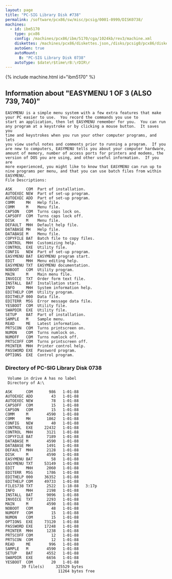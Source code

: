 ```yaml
---
layout: page
title: "PC-SIG Library Disk #738"
permalink: /software/pcx86/sw/misc/pcsig/0001-0999/DISK0738/
machines:
  - id: ibm5170
    type: pcx86
    config: /machines/pcx86/ibm/5170/cga/1024kb/rev3/machine.xml
    diskettes: /machines/pcx86/diskettes.json,/disks/pcsig0/pcx86/diskettes.json
    autoGen: true
    autoMount:
      B: "PC-SIG Library Disk 0738"
    autoType: $date\r$time\rB:\rDIR\r
---
```


{% include machine.html id="ibm5170" %}

## Information about "EASYMENU 1 OF 3 (ALSO 739, 740)"

    EASYMENU is a simple menu system with a few extra features that make
    your PC easier to use.  You record the commands you use to
    start an application, then let EASYMENU remember for you.  You can run
    any program at a keystroke or by clicking a mouse button.  It saves you
    time and keystrokes when you run your other computer programs, and lets
    you view useful notes and comments prior to running a program.  If you
    are new to computers, EASYMENU tells you about your computer hardware,
    amount of memory, number of access ports for printers and modems, the
    version of DOS you are using, and other useful information.  If you are
    more experienced, you might like to know that EASYMENU can run up to
    nine programs per menu, and that you can use batch files from within
    EASYMENU.
    File Descriptions:
    
    ASK      COM  Part of installation.
    AUTOEXEC NEW  Part of set-up program.
    AUTOEXEC ADD  Part of set-up program.
    COMM     MH   Help file.
    COMM     M    Menu file.
    CAPSON   COM  Turns caps lock on.
    CAPSOFF  COM  Turns caps lock off.
    DISK     M    Menu file.
    DEFAULT  MHH  Default help file.
    DATABASE MH   Help file.
    DATABASE M    Menu file.
    COPYFILE BAT  Batch file to copy files.
    CONTROL  MHH  Customizing help.
    CONTROL  EXE  Utility file.
    CONFIG   NEW  Part of set-up program.
    EASYMENU BAT  EASYMENU program start.
    EDIT     MHH  Menu editing help.
    EASYMENU TXT  EASYMENU documentation.
    NOBOOT   COM  Utility program.
    MAIN     M    Main menu file.
    INVOICE  TXT  Order form text file.
    INSTALL  BAT  Installation start.
    INFO     MHH  System information help.
    EDITHELP COM  Utility program.
    EDITHELP 000  Data file.
    EDITERR  MSG  Error message data file.
    YESBOOT  COM  Utility file.
    SWAPDIR  EXE  Utility file.
    SETUP    BAT  Part of installation.
    SAMPLE   M    Sample menu.
    READ     ME   Latest information.
    PRTSCON  COM  Turns printscreen on.
    NUMON    COM  Turns numlock on.
    NUMOFF   COM  Turns numlock off.
    PRTSCOFF COM  Turns printscreen off.
    PRINTER  MHH  Printer control help.
    PASSWORD EXE  Password program.
    OPTIONS  EXE  Control program.

### Directory of PC-SIG Library Disk 0738

     Volume in drive A has no label
     Directory of A:\

    ASK      COM       986   1-01-88
    AUTOEXEC ADD        43   1-01-88
    AUTOEXEC NEW        78   1-01-88
    CAPSOFF  COM        15   1-01-88
    CAPSON   COM        15   1-01-88
    COMM     M        4590   1-01-88
    COMM     MH       1862   1-01-88
    CONFIG   NEW        40   1-01-88
    CONTROL  EXE     22432   1-01-88
    CONTROL  MHH      3121   1-01-88
    COPYFILE BAT      7189   1-01-88
    DATABASE M        4590   1-01-88
    DATABASE MH       1491   1-01-88
    DEFAULT  MHH      2128   1-01-88
    DISK     M        4590   1-01-88
    EASYMENU BAT        58   1-01-88
    EASYMENU TXT     53149   1-01-88
    EDIT     MHH      2060   1-01-88
    EDITERR  MSG      1786   1-01-88
    EDITHELP 000     36352   1-01-88
    EDITHELP COM     49733   1-01-88
    FILES738 TXT      2522   1-18-88   3:17p
    INFO     MHH      2198   1-01-88
    INSTALL  BAT      9096   1-01-88
    INVOICE  TXT      2293   1-01-88
    MAIN     M        4590   1-01-88
    NOBOOT   COM        48   1-01-88
    NUMOFF   COM        15   1-01-88
    NUMON    COM        15   1-01-88
    OPTIONS  EXE     73120   1-01-88
    PASSWORD EXE     17248   1-01-88
    PRINTER  MHH      1238   1-01-88
    PRTSCOFF COM        12   1-01-88
    PRTSCON  COM        12   1-01-88
    READ     ME        996   1-01-88
    SAMPLE   M        4590   1-01-88
    SETUP    BAT      4552   1-01-88
    SWAPDIR  EXE      6656   1-01-88
    YESBOOT  COM        20   1-01-88
           39 file(s)     325529 bytes
                           11264 bytes free
